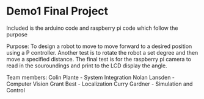 # Demo1 Final Project
Included is the arduino code and raspberry pi code which follow the purpose

Purpose:
To design a robot to move to move forward to a desired position using a P controller.
Another test is to rotate the robot a set degree and then move a specified distance.
The final test is for the raspberry pi camera to read in the souroundings and print to the LCD display the angle.

Team members:
Colin Plante - System Integration
Nolan Lansden - Computer Vision
Grant Best - Localization
Curry Gardner - Simulation and Control
